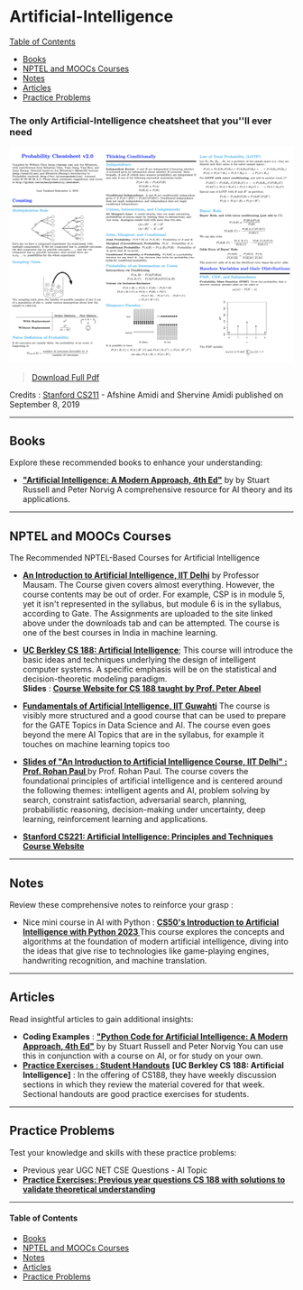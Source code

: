 # Artificial-Intelligence

[Table of Contents](#table-of-contents)  
* [Books](#books)  
* [NPTEL and MOOCs Courses](#course)  
* [Notes](#notes)  
* [Articles](#articles)  
* [Practice Problems](#practice-problems)


### The only Artificial-Intelligence cheatsheet that you''ll ever need

[<img src="Data/Probability-Statistics/stat_cheatsheet.png">](#/Data/Artificial-Intelligence/All_cheat_sheet.pdf)
> [Download Full Pdf](#/Data/Artificial-Intelligence/All_cheat_sheet.pdf)
 
Credits : [Stanford CS211](https://stanford-cs221.github.io/summer2023/) - Afshine Amidi and Shervine Amidi published on September 8, 2019


---

## <a name="books"></a>Books

Explore these recommended books to enhance your understanding:

<!--
- [**"All of Statistics: A Concise Course in Statistical Inference"**](https://egrcc.github.io/docs/math/all-of-statistics.pdf) by  Larry Wasserman 
  A comprehensive resource for statistical theory and its applications.
-->

- [**"Artificial Intelligence: A Modern Approach, 4th Ed"**](http://aima.cs.berkeley.edu/) by  by Stuart Russell and Peter Norvig
  A comprehensive resource for AI theory and its applications.
---

## <a name="course"></a>NPTEL and MOOCs Courses
The Recommended NPTEL-Based Courses for Artificial Intelligence

- **[An Introduction to Artificial Intelligence, IIT Delhi](https://nptel.ac.in/courses/106102220)**
by Professor Mausam. The Course given covers almost everything. However, the course contents may be out of order. For example, CSP is in module 5, yet it isn't represented in the syllabus, but module 6 is in the syllabus, according to Gate. The Assignments are uploaded to the site linked above under the downloads tab and can be attempted. The course is one of the best courses in India in machine learning.

- **[UC Berkley  CS 188: Artificial Intelligence](https://www.youtube.com/watch?v=16Dir4QqCUg&ab_channel=WebcastDepartmental)**; This course will introduce the basic ideas and techniques underlying the design of intelligent computer systems. A specific emphasis will be on the statistical and decision-theoretic modeling paradigm. \
 **Slides** : **[Course Website for CS 188 taught by Prof. Peter Abeel](https://inst.eecs.berkeley.edu/~cs188/fa18/)**

- **[Fundamentals of Artificial Intelligence, IIT Guwahti](https://www.youtube.com/playlist?list=PLwdnzlV3ogoXaceHrrFVZCJKbm_laSHcH)**
The course is visibly more structured and a good course that can be used to prepare for the GATE Topics in Data Science and AI. The course even goes beyond the mere AI Topics that are in the syllabus, for example it touches on machine learning topics too

- **[Slides of "An Introduction to Artificial Intelligence Course, IIT Delhi" : Prof. Rohan Paul ](https://www.cse.iitd.ac.in/~rohanpaul/teaching/2022-col333.html)**
by Prof. Rohan Paul. The course covers the foundational principles of artificial intelligence and is centered around the following themes: intelligent agents and AI, problem solving by search, constraint satisfaction, adversarial search, planning, probabilistic reasoning, decision-making under uncertainty, deep learning, reinforcement learning and applications.

- **[Stanford CS221: Artificial Intelligence: Principles and Techniques ](https://www.youtube.com/watch?v=J8Eh7RqggsU&list=PL-myaKI4DslWQYFA9xuAuLIX3BEbIWN3Y&ab_channel=StanfordOnline)**\
 **[Course Website](https://stanford-cs221.github.io/summer2023/)**

---

## <a name="notes"></a>Notes

Review these comprehensive notes to reinforce your grasp :

- Nice mini course in AI with Python : **[CS50's Introduction to Artificial Intelligence with Python 2023 ](https://www.youtube.com/playlist?list=PLhQjrBD2T381PopUTYtMSstgk-hsTGkVm)**
This course explores the concepts and algorithms at the foundation of modern artificial intelligence, diving into the ideas that give rise to technologies like game-playing engines, handwriting recognition, and machine translation.


---

## <a name="articles"></a>Articles

Read insightful articles to gain additional insights:

- **Coding Examples** : [**"Python Code for Artificial Intelligence: A Modern Approach, 4th Ed"**](https://github.com/aimacode/aima-python) by  by Stuart Russell and Peter Norvig
 You can use this in conjunction with a course on AI, or for study on your own.
- [**Practice Exercises : Student Handouts**](http://ai.berkeley.edu/section_handouts.html) **[UC Berkley  CS 188: Artificial Intelligence]** : In the offering of CS188, they have weekly discussion sections in which they review the material covered for that week. Sectional handouts are good practice exercises for students.

---

## <a name="practice-problems"></a>Practice Problems

Test your knowledge and skills with these practice problems:

- Previous year UGC NET CSE Questions - AI Topic
- [**Practice Exercises: Previous year questions CS 188 with solutions to validate theoretical understanding**](https://inst.eecs.berkeley.edu/~cs188/fa18/final_exam_prep.html)

---

#### <a name="table-of-contents"></a>Table of Contents

* [Books](#books)  
* [NPTEL and MOOCs Courses](#course)  
* [Notes](#notes)  
* [Articles](#articles)  
* [Practice Problems](#practice-problems)

